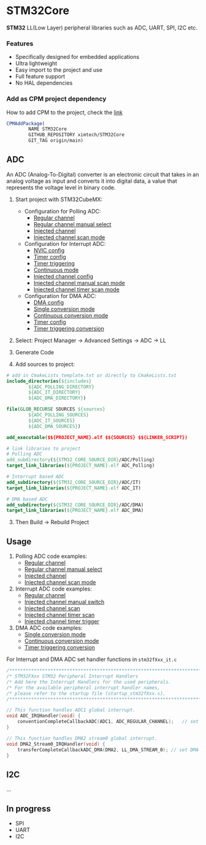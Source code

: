 # STM32Core

**STM32** LL(Low Layer) peripheral libraries such as ADC, UART, SPI, I2C etc.

### Features

- Specifically designed for embedded applications
- Ultra lightweight
- Easy import to the project and use
- Full feature support
- No HAL dependencies

### Add as CPM project dependency

How to add CPM to the project, check the [link](https://github.com/cpm-cmake/CPM.cmake)

```cmake
CPMAddPackage(
        NAME STM32Core
        GITHUB_REPOSITORY ximtech/STM32Core
        GIT_TAG origin/main)
```

## ADC

An ADC (Analog-To-Digital) converter is an electronic circuit that takes in an analog voltage as input and converts it
into digital data, a value that represents the voltage level in binary code.

1. Start project with STM32CubeMX:
    * Configuration for Polling ADC:
        * [Regular channel](https://github.com/ximtech/STM32Core/blob/main/ADC/Polling/example/config_regular_channel.PNG)
        * [Regular channel manual select](https://github.com/ximtech/STM32Core/blob/main/ADC/Polling/example/config_regular_manual_channel_select.PNG)
        * [Injected channel](https://github.com/ximtech/STM32Core/blob/main/ADC/Polling/example/config_injected_channel.PNG)
        * [Injected channel scan mode](https://github.com/ximtech/STM32Core/blob/main/ADC/Polling/example/config_injected_scan_mode.PNG)
    * Configuration for Interrupt ADC:
        * [NVIC config](https://github.com/ximtech/STM32Core/blob/main/ADC/IT/example/config.PNG)
        * [Timer config](https://github.com/ximtech/STM32Core/blob/main/ADC/IT/example/config_timer.PNG)
        * [Timer triggering](https://github.com/ximtech/STM32Core/blob/main/ADC/IT/example/config_timer_triggering.PNG)
        * [Continuous mode](https://github.com/ximtech/STM32Core/blob/main/ADC/IT/example/config_continuous_mode.PNG)
        * [Injected channel config](https://github.com/ximtech/STM32Core/blob/main/ADC/IT/example/config_injected_channel.PNG)
        * [Injected channel manual scan mode](https://github.com/ximtech/STM32Core/blob/main/ADC/IT/example/config_injected_manual_scan_mode.PNG)
        * [Injected channel timer scan mode](https://github.com/ximtech/STM32Core/blob/main/ADC/IT/example/config_injected_tim_scan_mode.PNG)
    * Configuration for DMA ADC:
        * [DMA config](https://github.com/ximtech/STM32Core/blob/main/ADC/DMA/example/config_dma.PNG)
        * [Single conversion mode](https://github.com/ximtech/STM32Core/blob/main/ADC/DMA/example/config_single_conversion.PNG)
        * [Continuous conversion mode](https://github.com/ximtech/STM32Core/blob/main/ADC/DMA/example/config_continuous.PNG)
        * [Timer config](https://github.com/ximtech/STM32Core/blob/main/ADC/DMA/example/config_tim.PNG)
        * [Timer triggering conversion](https://github.com/ximtech/STM32Core/blob/main/ADC/DMA/example/config_adc_tim_trigger.PNG)

2. Select: Project Manager -> Advanced Settings -> ADC -> LL
3. Generate Code
4. Add sources to project:

```cmake
# add in CmakeLists_template.txt or directly to CmakeLists.txt
include_directories(${includes}
        ${ADC_POLLING_DIRECTORY}
        ${ADC_IT_DIRECTORY}
        ${ADC_DMA_DIRECTORY})

file(GLOB_RECURSE SOURCES ${sources}
        ${ADC_POLLING_SOURCES}
        ${ADC_IT_SOURCES}
        ${ADC_DMA_SOURCES})

add_executable($${PROJECT_NAME}.elf $${SOURCES} $${LINKER_SCRIPT})

# link libraries to project
# Polling ADC
add_subdirectory(${STM32_CORE_SOURCE_DIR}/ADC/Polling)
target_link_libraries(${PROJECT_NAME}.elf ADC_Polling)

# Interrupt based ADC
add_subdirectory(${STM32_CORE_SOURCE_DIR}/ADC/IT)
target_link_libraries(${PROJECT_NAME}.elf ADC_IT)

# DMA based ADC
add_subdirectory(${STM32_CORE_SOURCE_DIR}/ADC/DMA)
target_link_libraries(${PROJECT_NAME}.elf ADC_DMA)
```

3. Then Build -> Rebuild Project

## Usage

1. Polling ADC code examples:
    * [Regular channel](https://github.com/ximtech/STM32Core/blob/main/ADC/Polling/example/example_regular.c)
    * [Regular channel manual select](https://github.com/ximtech/STM32Core/blob/main/ADC/Polling/example/example_regular_manual_channel_select.c)
    * [Injected channel](https://github.com/ximtech/STM32Core/blob/main/ADC/Polling/example/example_injected.c)
    * [Injected channel scan mode](https://github.com/ximtech/STM32Core/blob/main/ADC/Polling/example/example_injected_scan.c)
2. Interrupt ADC code examples:
    * [Regular channel](https://github.com/ximtech/STM32Core/blob/main/ADC/IT/example/example_regular.c)
    * [Injected channel manual switch](https://github.com/ximtech/STM32Core/blob/main/ADC/IT/example/example_injected_manual.c)
    * [Injected channel scan](https://github.com/ximtech/STM32Core/blob/main/ADC/IT/example/example_injected_manual_scan.c)
    * [Injected channel timer scan](https://github.com/ximtech/STM32Core/blob/main/ADC/IT/example/example_injected_tim_scan.c)
    * [Injected channel timer trigger](https://github.com/ximtech/STM32Core/blob/main/ADC/IT/example/example_injected_tim_trigger.c)
4. DMA ADC code examples:
    * [Single conversion mode](https://github.com/ximtech/STM32Core/blob/main/ADC/DMA/example/example_software_conversion.c)
    * [Continuous conversion mode](https://github.com/ximtech/STM32Core/blob/main/ADC/DMA/example/example_continuous_conversion.c)
    * [Timer triggering conversion](https://github.com/ximtech/STM32Core/blob/main/ADC/DMA/example/example_tim_trigger.c)

For Interrupt and DMA ADC set handler functions in `stm32fXxx_it.c`
```c
/******************************************************************************/
/* STM32FXxx STM32 Peripheral Interrupt Handlers                              */
/* Add here the Interrupt Handlers for the used peripherals.                  */
/* For the available peripheral interrupt handler names,                      */
/* please refer to the startup file (startup_stm32fXxx.s).                    */
/******************************************************************************/

// This function handles ADC1 global interrupt.
void ADC_IRQHandler(void) {
    conventionCompleteCallbackADC(ADC1, ADC_REGULAR_CHANNEL);   // set ADC type and channel type
}

// This function handles DMA2 stream0 global interrupt.
void DMA2_Stream0_IRQHandler(void) {
    transferCompleteCallbackADC_DMA(DMA2, LL_DMA_STREAM_0); // set DMA type and stream
}
```

## I2C
...

## In progress

- SPI
- UART
- I2C
